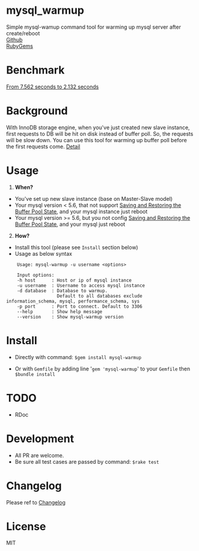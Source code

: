 # mysql_warmup
Simple mysql-wamup command tool for warming up mysql server after create/reboot <br/>
[Github](https://github.com/manhdaovan/mysql_warmup) <br/>
[RubyGems](https://rubygems.org/gems/mysql-warmup)

# Benchmark
[From 7.562 seconds to 2.132 seconds](./BENCHMARK.md)

# Background
With InnoDB storage engine, when you've just created new slave instance,
first requests to DB will be hit on disk instead of buffer poll. So, the requests will be slow down.
You can use this tool for warming up buffer poll before the first requests come.
[Detail](https://www.percona.com/blog/2008/05/01/quickly-preloading-innodb-tables-in-the-buffer-pool/)

# Usage
1. **When?**
  * You've set up new slave instance (base on Master-Slave model)
  * Your mysql version < 5.6, that not support [Saving and Restoring the Buffer Pool State](https://dev.mysql.com/doc/refman/5.6/en/innodb-preload-buffer-pool.html), and your mysql instance just reboot
  * Your mysql version >= 5.6, but you not config [Saving and Restoring the Buffer Pool State](https://dev.mysql.com/doc/refman/5.6/en/innodb-preload-buffer-pool.html), and your mysql just reboot
2. **How?**
  * Install this tool (please see `Install` section below)
  * Usage as below syntax

```
    Usage: mysql-warmup -u username <options>

    Input options:
    -h host      : Host or ip of mysql instance
    -u username  : Username to access mysql instance
    -d database  : Database to warmup.
                   Default to all databases exclude information_schema, mysql, performance_schema, sys
    -p port      : Port to connect. Default to 3306
    --help       : Show help message
    --version    : Show mysql-warmup version
```

# Install
* Directly with command: `$gem install mysql-warmup`

* Or with `Gemfile` by adding line '`gem 'mysql-warmup`' to your `Gemfile` then `$bundle install`

# TODO
* RDoc

# Development
* All PR are welcome.
* Be sure all test cases are passed by command: `$rake test`

# Changelog
Please ref to [Changelog](./CHANGELOG.md)

# License
MIT

